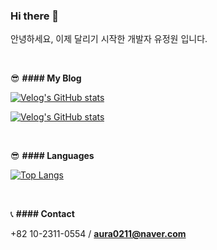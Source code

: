 ### Hi there 👋

안녕하세요, 이제 달리기 시작한 개발자 유정원 입니다.

<br>

😎 <b>#### My Blog</b>

[![Velog's GitHub stats](https://velog-readme-stats.vercel.app/api/badge?name=oceanyu)](https://velog.io/@oceanyu/posts) <p>
[![Velog's GitHub stats](https://velog-readme-stats.vercel.app/api/list?name=oceanyu)](https://velog.io/@oceanyu/posts) 

<br>

😎 <b>#### Languages</b>

[![Top Langs](https://github-readme-stats.vercel.app/api/top-langs/?username=deepoceanvibe)](https://github.com/anuraghazra/github-readme-stats)

<br>

📞 <b>#### Contact</b>

+82 10-2311-0554 / <b>aura0211@naver.com</b>
